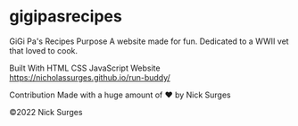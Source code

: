 # gigipasrecipes

GiGi Pa's Recipes
Purpose
A website made for fun.  Dedicated to a WWII vet that loved to cook.

Built With
HTML
CSS
JavaScript
Website
https://nicholassurges.github.io/run-buddy/

Contribution
Made with a huge amount of ❤️ by Nick Surges

©️2022 Nick Surges

